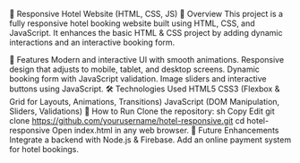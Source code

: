 🏨 Responsive Hotel Website (HTML, CSS, JS)
📌 Overview
This project is a fully responsive hotel booking website built using HTML, CSS, and JavaScript. It enhances the basic HTML & CSS project by adding dynamic interactions and an interactive booking form.

🚀 Features
Modern and interactive UI with smooth animations.
Responsive design that adjusts to mobile, tablet, and desktop screens.
Dynamic booking form with JavaScript validation.
Image sliders and interactive buttons using JavaScript.
🛠️ Technologies Used
HTML5
CSS3 (Flexbox & Grid for Layouts, Animations, Transitions)
JavaScript (DOM Manipulation, Sliders, Validations)
📌 How to Run
Clone the repository:
sh
Copy
Edit
git clone https://github.com/yourusername/hotel-responsive.git
cd hotel-responsive
Open index.html in any web browser.
🚀 Future Enhancements
Integrate a backend with Node.js & Firebase.
Add an online payment system for hotel bookings.
